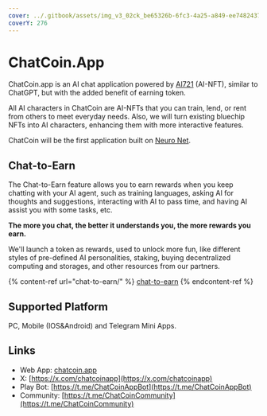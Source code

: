 ```yaml
---
cover: ../.gitbook/assets/img_v3_02ck_be65326b-6fc3-4a25-a849-ee748243712g.png
coverY: 276
---
```


# ChatCoin.App

ChatCoin.app is an AI chat application powered by [AI721](../de-ai-agent/ai721.md) (AI-NFT), similar to ChatGPT, but with the added benefit of earning token.

All AI characters in ChatCoin are AI-NFTs that you can train, lend, or rent from others to meet everyday needs. Also, we will turn existing bluechip NFTs into AI characters, enhancing them with more interactive features.

ChatCoin will be the first application built on [Neuro Net](../neuro-net/).

## Chat-to-Earn

The Chat-to-Earn feature allows you to earn rewards when you keep chatting with your AI agent, such as training languages, asking AI for thoughts and suggestions, interacting with AI to pass time, and having AI assist you with some tasks, etc.

**The more you chat, the better it understands you, the more rewards you earn.**

We'll launch a token as rewards, used to unlock more fun, like different styles of pre-defined AI personalities, staking, buying decentralized computing and storages, and other resources from our partners.

{% content-ref url="chat-to-earn/" %}
[chat-to-earn](chat-to-earn/)
{% endcontent-ref %}

## Supported Platform

PC, Mobile (IOS\&Android) and Telegram Mini Apps.

## Links

* Web App: [chatcoin.app](./)
* X: [https://x.com/chatcoinapp](https://x.com/chatcoinapp)
* Play Bot: [https://t.me/ChatCoinAppBot](https://t.me/ChatCoinAppBot)
* Community:  [https://t.me/ChatCoinCommunity](https://t.me/ChatCoinCommunity)
